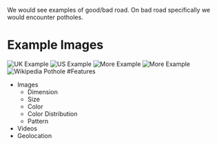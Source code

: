 
We would see examples of good/bad road. On bad road specifically we would encounter potholes.

# Example Images
![UK Example](http://www.valeofglamorgan.gov.uk/Images/Vehicles%20and%20roads/Pothole.jpg)
![US Example](https://www.ncdot.gov/contact/report/pothole/images/pothole.jpg)
![More Example](https://cbsboston.files.wordpress.com/2018/01/pothole.jpg)
![More Example](https://www.telegraph.co.uk/content/dam/cars/2016/03/24/070213tyr_trans_NvBQzQNjv4BqZgEkZX3M936N5BQK4Va8Rd1_LE3c4DIRmB2hHE4OOWU.jpg)
![Wikipedia Pothole](https://upload.wikimedia.org/wikipedia/commons/thumb/9/94/Pothole.jpg/640px-Pothole.jpg)
#Features
  * Images
    * Dimension
    * Size
    * Color
    * Color Distribution
    * Pattern
  * Videos
  * Geolocation 

